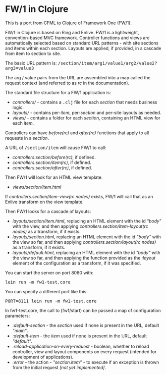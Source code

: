 FW/1 in Clojure
===============

This is a port from CFML to Clojure of Framework One (FW/1).

FW/1 in Clojure is based on Ring and Enlive. FW/1 is a lightweight, convention-based MVC framework. Controller functions and views are automatically selected based on standard URL patterns - with site sections and items within each section. Layouts are applied, if provided, in a cascade from item to section to site.

The basic URL pattern is: <tt>/section/item/arg1/value1/arg2/value2?arg3=value3</tt>

The arg / value pairs from the URL are assembled into a map called the request context (and referred to as *rc* in the documentation).

The standard file structure for a FW/1 application is:
* *controllers/* - contains a <tt>.clj</tt> file for each _section_ that needs business logic.
* *layouts/* - contains per-_item_, per-_section_ and per-site layouts as needed.
* *views/* - contains a folder for each _section_, containing an HTML view for each _item_.

Controllers can have _before(rc)_ and _after(rc)_ functions that apply to all requests in a _section_.

A URL of <tt>/section/item</tt> will cause FW/1 to call:
* *controllers.section/before(rc)*, if defined.
* *controllers.section/item(rc)*, if defined.
* *controllers.section/after(rc)*, if defined.

Then FW/1 will look for an HTML view template:
* *views/section/item.html*

If *controllers.section/item-view(rc nodes)* exists, FW/1 will call that as an Enlive transform on the view template.

Then FW/1 looks for a cascade of layouts:
* *layouts/section/item.html*, replacing an HTML element with the id *"body"* with the view, and then applying *controllers.section/item-layout(rc nodes)* as a transform, if it exists.
* *layouts/section.html*, replacing an HTML element with the id *"body"* with the view so far, and then applying *controllers.section/layout(rc nodes)* as a transform, if it exists.
* *layouts/default.html*, replacing an HTML element with the id *"body"* with the view so far, and then applying the function provided as the *:layout* element of the configuration as a transform, if it was specified.

You can start the server on port 8080 with:

<pre>lein run -m fw1-test.core</pre>

You can specify a different port like this:

<pre>PORT=8111 lein run -m fw1-test.core</pre>

In fw1-test.core, the call to (fw1/start) can be passed a map of configuration parameters:
* *:default-section* - the _section_ used if none is present in the URL, default *"main"*.
* *:default-item* - the _item_ used if none is present in the URL, default *"default"*.
* *:reload-application-on-every-request* - boolean, whether to reload controller, view and layout components on every request (intended for development of applications).
* *:error* - the action - *"section.item"* - to execute if an exception is thrown from the initial request _[not yet implemented]_.